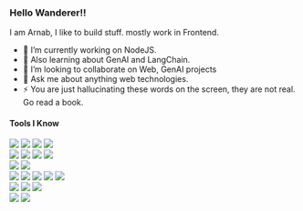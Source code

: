### Hello Wanderer!!
I am Arnab, I like to build stuff. mostly work in Frontend.

- 🔭 I’m currently working on NodeJS.
- 🌱 Also learning about GenAI and LangChain.
- 👯 I’m looking to collaborate on Web, GenAI projects
- 💬 Ask me about anything web technologies.
- ⚡ You are just hallucinating these words on the screen, they are not real. Go read a book.
#### Tools I Know
<p align="left">
  
  ![](https://img.shields.io/badge/JavaScript-F7DF1E?logo=javascript&logoColor=000&style=flat-square)
  ![](https://img.shields.io/badge/TypeScript-3178C6?logo=typescript&logoColor=fff&style=flat-square)
  ![](https://img.shields.io/badge/React-%2320232a.svg?logo=react&logoColor=%2361DAFB&style=flat-square)
  ![](https://img.shields.io/badge/Next.js-black?logo=next.js&logoColor=white&style=flat-square)
<br/>
  ![](https://img.shields.io/badge/Redux-764ABC?logo=redux&logoColor=fff&style=flat-square) 
  ![](https://img.shields.io/badge/Vercel-%23000000.svg?logo=vercel&logoColor=white&style=flat-square)
  ![](https://img.shields.io/badge/Tailwind%20CSS-%2338B2AC.svg?logo=tailwind-css&logoColor=white&style=flat-square)
  ![](https://img.shields.io/badge/MUI-007FFF.svg?logo=mui&logoColor=white&style=flat-square)
<br/>
  ![](https://img.shields.io/badge/React_Native-%2320232a.svg?logo=react&logoColor=%2361DAFB&style=flat-square)
  ![](https://img.shields.io/badge/Expo-000020?logo=expo&logoColor=fff&style=flat-square)
<br/>
  ![](https://img.shields.io/badge/Node.js-6DA55F?logo=node.js&logoColor=white&style=flat-square)
  ![](https://img.shields.io/badge/NPM-CB3837?logo=npm&logoColor=white&style=flat-square)
  ![](https://img.shields.io/badge/Express.js-%23404d59.svg?logo=express&logoColor=%2361DAFB&style=flat-square)
  ![](https://img.shields.io/badge/MongoDB-%234ea94b.svg?logo=mongodb&logoColor=white&style=flat-square)
  ![](https://img.shields.io/badge/PostgreSQL-4169E1.svg?logo=postgresql&logoColor=white&style=flat-square)
<br/>
  ![](https://img.shields.io/badge/C-00599C?logo=c&logoColor=white&style=flat-square)
  ![](https://img.shields.io/badge/C++-%2300599C.svg?logo=c%2B%2B&logoColor=white&style=flat-square)
  ![](https://img.shields.io/badge/🦜️🔗LangChain-%2300599C.svg?style=flat-square)
<br/>
  ![](https://github-readme-streak-stats.herokuapp.com/?user=EffDuBois&theme=default&hide_border=false)
  ![](https://github-readme-stats.vercel.app/api/top-langs/?username=EffDuBois&theme=default&show_icons=true&hide_border=false&layout=compact) 
  
